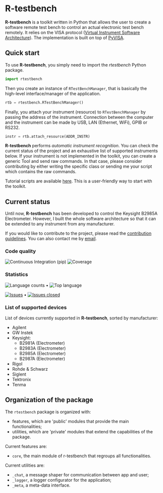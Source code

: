 
R-testbench
===========



**R-testbench** is a toolkit written in Python that allows the user to 
create a software remote test bench to control an actual electronic test bench remotely.
It relies on the VISA protocol ([Virtual Instrument Software Architecture](http://www.ni.com/visa/)).
The implementation is built on top of [PyVISA](https://pyvisa.readthedocs.io/en/latest/).



Quick start
-----------


To use **R-testbench**, you simply need to import the *rtestbench* Python package.
```python
import rtestbench
```
Then you create an instance of `RTestBenchManager`, that is basically the high-level interface/manager of the application.
```python
rtb = rtestbench.RTestBenchManager()
```
Finally, you attach your instrument (resource) to `RTestBenchManager` by passing the address of the instrument.
Connection between the computer and the instrument can be made by USB, LAN (Ethernet, WiFi), GPIB or RS232.
```python
instr = rtb.attach_resource(ADDR_INSTR)
```
**R-testbench** performs *automatic instrument recognition*.
You can check the current status of the project and an exhaustive list of supported instruments below.
If your instrument is not implemented in the toolkit, you can create a generic Tool and send raw commands.
In that case, please consider contributing by either writing the specific class or
sending me your script which contains the raw commands.

Tutorial scripts are available [here](./rtestbench/tutorials/).
This is a user-friendly way to start with the toolkit.



Current status
--------------


Until now, **R-testbench** has been developed to control the Keysight B2985A Electrometer.
However, I built the whole software architecture so that it can be extended to any instrument from any manufacturer.

If you would like to contribute to the project,
please read the [contribution guidelines](https://github.com/Arkh42/rtestbench/blob/master/CONTRIBUTING.md).
You can also contact me by [email](mailto:aquenon@hotmail.be).


### Code quality

![Continuous Integration (pip)](https://github.com/Arkh42/rtestbench/workflows/Continuous%20Integration%20(pip)/badge.svg?branch=master)
![Coverage](https://img.shields.io/coveralls/github/Arkh42/rtestbench/master)


### Statistics

![Language counts](https://img.shields.io/github/languages/count/Arkh42/rtestbench)
&bull;
![Top language](https://img.shields.io/github/languages/top/Arkh42/rtestbench)

[![Issues](https://img.shields.io/github/issues-raw/Arkh42/rtestbench)](https://github.com/Arkh42/rtestbench/issues?q=is%3Aopen+is%3Aissue)
&bull;
[![Issues closed](https://img.shields.io/github/issues-closed-raw/Arkh42/rtestbench)](https://github.com/Arkh42/rtestbench/issues?q=is%3Aissue+is%3Aclosed)



### List of supported devices

List of devices currently supported in **R-testbench**, sorted by manufacturer:
- Agilent
- GW Instek
- Keysight:
	- B2981A (Electrometer)
	- B2983A (Electrometer)
	- B2985A (Electrometer)
	- B2987A (Electrometer)
- Rigol
- Rohde & Schwarz
- Siglent
- Tektronix
- Tenma



Organization of the package
---------------------------


The `rtestbench` package is organized with:
- features, which are 'public' modules that provide the main functionalities;
- utilities, which are 'private' modules that extend the capabilities of the package.

Current features are:
- `core`, the main module of r-testbench that regroups all functionalities.

Current utilities are:
- `_chat`, a message shaper for communication between app and user;
- `_logger`, a logger configurator for the application;
- `_meta`, a meta-data interface.
